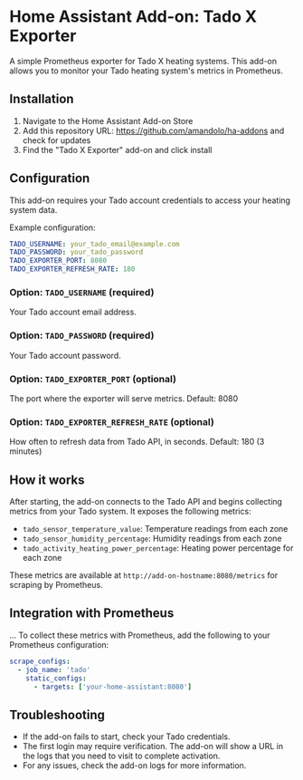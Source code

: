 # Home Assistant Add-on: Tado X Exporter

A simple Prometheus exporter for Tado X heating systems. This add-on allows you to monitor your Tado heating system's metrics in Prometheus.

## Installation

1. Navigate to the Home Assistant Add-on Store
2. Add this repository URL: https://github.com/amandolo/ha-addons and check for updates
3. Find the "Tado X Exporter" add-on and click install

## Configuration

This add-on requires your Tado account credentials to access your heating system data.

Example configuration:

```yaml
TADO_USERNAME: your_tado_email@example.com
TADO_PASSWORD: your_tado_password
TADO_EXPORTER_PORT: 8080
TADO_EXPORTER_REFRESH_RATE: 180
```

### Option: `TADO_USERNAME` (required)
Your Tado account email address.

### Option: `TADO_PASSWORD` (required)
Your Tado account password.

### Option: `TADO_EXPORTER_PORT` (optional)
The port where the exporter will serve metrics. Default: 8080

### Option: `TADO_EXPORTER_REFRESH_RATE` (optional)
How often to refresh data from Tado API, in seconds. Default: 180 (3 minutes)

## How it works

After starting, the add-on connects to the Tado API and begins collecting metrics from your Tado system. It exposes the following metrics:

- `tado_sensor_temperature_value`: Temperature readings from each zone
- `tado_sensor_humidity_percentage`: Humidity readings from each zone
- `tado_activity_heating_power_percentage`: Heating power percentage for each zone

These metrics are available at `http://add-on-hostname:8080/metrics` for scraping by Prometheus.

## Integration with Prometheus

...
To collect these metrics with Prometheus, add the following to your Prometheus configuration:

```yaml
scrape_configs:
  - job_name: 'tado'
    static_configs:
      - targets: ['your-home-assistant:8080']
```

## Troubleshooting

- If the add-on fails to start, check your Tado credentials.
- The first login may require verification. The add-on will show a URL in the logs that you need to visit to complete activation.
- For any issues, check the add-on logs for more information.
```